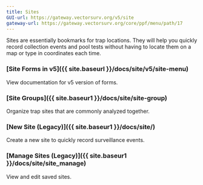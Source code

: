 ```yaml
---
title: Sites
GUI-url: https://gateway.vectorsurv.org/v5/site
gateway-url: https://gateway.vectorsurv.org/core/ppf/menu/path/17
---
```


Sites are essentially bookmarks for trap locations. They will help you quickly record collection events and pool tests without having to locate them on a map or type in coordinates each time.

### [Site Forms in v5]({{ site.baseurl }}/docs/site/v5/site-menu)

View documentation for v5 version of forms.

### [Site Groups]({{ site.baseur1 }}/docs/site/site-group)

Organize trap sites that are commonly analyzed together.

### [New Site (Legacy)]({{ site.baseur1 }}/docs/site/)

Create a new site to quickly record surveillance events.

### [Manage Sites (Legacy)]({{ site.baseur1 }}/docs/site/site_manage)

View and edit saved sites.
